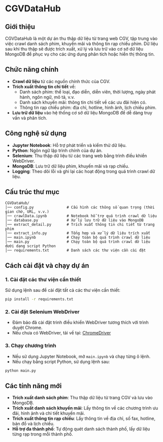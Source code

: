 # CGVDataHub

## Giới thiệu
CGVDataHub là một dự án thu thập dữ liệu từ trang web CGV, tập trung vào việc crawl danh sách phim, khuyến mãi và thông tin rạp chiếu phim. Dữ liệu sau khi thu thập sẽ được trích xuất, xử lý và lưu trữ vào cơ sở dữ liệu MongoDB để phục vụ cho các ứng dụng phân tích hoặc hiển thị thông tin.

## Chức năng chính
- **Crawl dữ liệu** từ các nguồn chính thức của CGV.
- **Trích xuất thông tin chi tiết** về:
  - Danh sách phim: thể loại, đạo diễn, diễn viên, thời lượng, ngày phát hành, ngôn ngữ, mô tả, v.v.
  - Danh sách khuyến mãi: thông tin chi tiết về các ưu đãi hiện có.
  - Thông tin rạp chiếu phim: địa chỉ, hotline, hình ảnh, lịch chiếu phim.
- **Lưu trữ dữ liệu** vào hệ thống cơ sở dữ liệu MongoDB để dễ dàng truy vấn và phân tích.

## Công nghệ sử dụng
- **Jupyter Notebook**: Hỗ trợ phát triển và kiểm thử dữ liệu.
- **Python**: Ngôn ngữ lập trình chính của dự án.
- **Selenium**: Thu thập dữ liệu từ các trang web bằng trình điều khiển WebDriver.
- **MongoDB**: Lưu trữ dữ liệu phim, khuyến mãi và rạp chiếu.
- **Logging**: Theo dõi lỗi và ghi lại các hoạt động trong quá trình crawl dữ liệu.

## Cấu trúc thư mục
```
CGVDataHub/
│── config.py               # Cấu hình các thông số quan trọng (thời gian chờ, URL, v.v.)
│── crawlData.ipynb         # Notebook hỗ trợ quá trình crawl dữ liệu
│── database.py             # Xử lý lưu trữ dữ liệu vào MongoDB
│── extract_detail.py       # Trích xuất thông tin chi tiết từ trang phim
│── extract_info.py         # Tổng hợp và xử lý dữ liệu trích xuất
│── main.ipynb              # Chạy toàn bộ quá trình crawl dữ liệu
│── main.py                 # Chạy toàn bộ quá trình crawl dữ liệu dưới dạng script Python
│── requirements.txt        # Danh sách các thư viện cần cài đặt
```

## Cách cài đặt và chạy dự án

### 1. Cài đặt các thư viện cần thiết
Sử dụng lệnh sau để cài đặt tất cả các thư viện cần thiết:
```bash
pip install -r requirements.txt
```

### 2. Cài đặt Selenium WebDriver
- Đảm bảo đã cài đặt trình điều khiển WebDriver tương thích với trình duyệt Chrome.
- Nếu chưa có WebDriver, tải về tại: [ChromeDriver](https://sites.google.com/chromium.org/driver/)

### 3. Chạy chương trình
- Nếu sử dụng Jupyter Notebook, mở `main.ipynb` và chạy từng ô lệnh.
- Nếu chạy bằng script Python, sử dụng lệnh sau:
```bash
python main.py
```

## Các tính năng mới
- **Trích xuất danh sách phim**: Thu thập dữ liệu từ trang CGV và lưu vào MongoDB.
- **Trích xuất danh sách khuyến mãi**: Lấy thông tin về các chương trình ưu đãi, hình ảnh và chi tiết khuyến mãi.
- **Trích xuất thông tin rạp chiếu**: Lấy thông tin về địa chỉ, số fax, hotline, bản đồ và lịch chiếu.
- **Hỗ trợ đa thành phố**: Tự động quét danh sách thành phố, lấy dữ liệu từng rạp trong mỗi thành phố.



